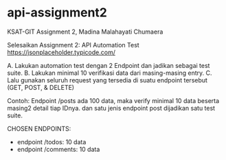 # api-assignment2
KSAT-GIT Assignment 2, Madina Malahayati Chumaera

Selesaikan Assignment 2: API Automation Test https://jsonplaceholder.typicode.com/

A. Lakukan automation test dengan 2 Endpoint dan jadikan sebagai test suite. 
B. Lakukan minimal 10 verifikasi data dari masing-masing entry. 
C. Lalu gunakan seluruh request yang tersedia di suatu endpoint tersebut (GET, POST, & DELETE)

Contoh: Endpoint /posts ada 100 data, maka verify minimal 10 data beserta masing2 detail tiap IDnya. dan satu jenis endpoint post dijadikan satu test suite.

CHOSEN ENDPOINTS:
- endpoint /todos: 10 data
- endpoint /comments: 10 data
